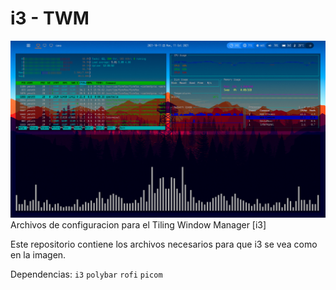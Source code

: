 # i3 - TWM

<!-- img -->
<img src="img.png">
Archivos de configuracion para el Tiling Window Manager [i3]

Este repositorio contiene los archivos necesarios para que i3 se vea como en la imagen.


Dependencias:
```i3```
`polybar`
``rofi``
```picom```
